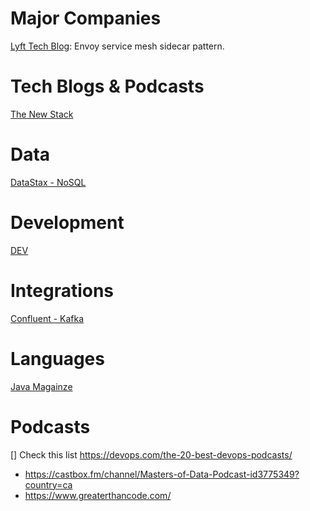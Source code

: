 
# Major Companies
[Lyft Tech Blog](https://www.lyft.com/blog): Envoy service mesh sidecar pattern.

# Tech Blogs & Podcasts
[The New Stack](https://thenewstack.io/podcasts/)

# Data
[DataStax - NoSQL](https://www.datastax.com/blog)

# Development
[DEV](https://dev.to/)

# Integrations
[Confluent - Kafka](https://www.confluent.io/blog/)

# Languages
[Java Magainze](https://blogs.oracle.com/javamagazine/)

# Podcasts
[] Check this list https://devops.com/the-20-best-devops-podcasts/
  - https://castbox.fm/channel/Masters-of-Data-Podcast-id3775349?country=ca
  - https://www.greaterthancode.com/
